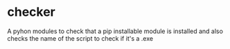 # checker
A pyhon modules to check that a pip installable module is installed and also checks the name of the script to check if it's a .exe
